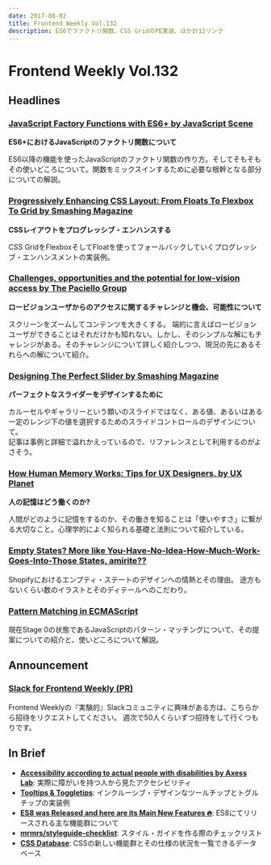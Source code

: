 ```yaml
---
date: 2017-08-02
title: Frontend Weekly Vol.132
description: ES6でファクトリ関数、CSS GridのPE実装、ほか計12リンク
---
```


# Frontend Weekly Vol.132

## Headlines

### [JavaScript Factory Functions with ES6+ by JavaScript Scene](https://medium.com/javascript-scene/javascript-factory-functions-with-es6-4d224591a8b1)

**ES6+におけるJavaScriptのファクトリ関数について**

ES6以降の機能を使ったJavaScriptのファクトリ関数の作り方。そしてそもそもその使いどころについて。関数をミックスインするために必要な根幹となる部分についての解説。

### [Progressively Enhancing CSS Layout: From Floats To Flexbox To Grid by Smashing Magazine](https://www.smashingmagazine.com/2017/07/enhancing-css-layout-floats-flexbox-grid/)

**CSSレイアウトをプログレッシブ・エンハンスする**

CSS GridをFlexboxそしてFloatを使ってフォールバックしていくプログレッシブ・エンハンスメントの実装例。

### [Challenges, opportunities and the potential for low-vision access by The Paciello Group](https://www.paciellogroup.com/blog/2017/07/challenges-opportunities-and-the-potential-for-low-vision-access/)

**ロービジョンユーザからのアクセスに関するチャレンジと機会、可能性について**

スクリーンをズームしてコンテンツを大きくする。
端的に言えばロービジョンユーザができることはそれだけかも知れない。しかし、そのシンプルな解にもチャレンジがある。そのチャレンジについて詳しく紹介しつつ、現況の先にあるそれらへの解について紹介。

### [Designing The Perfect Slider by Smashing Magazine](https://www.smashingmagazine.com/2017/07/designing-perfect-slider/)

**パーフェクトなスライダーをデザインするために**

カルーセルやギャラリーという類いのスライドではなく、ある値、あるいはある一定のレンジ下の値を選択するためのスライドコントロールのデザインについて。  
記事は事例と詳細で溢れかえっているので、リファレンスとして利用するのがよさそう。

### [How Human Memory Works: Tips for UX Designers. by UX Planet](https://uxplanet.org/how-human-memory-works-tips-for-ux-designers-12b14071bdf9)

**人の記憶はどう働くのか?**

人間がどのように記憶をするのか、その働きを知ることは「使いやすさ」に繋がる大切なこと。心理学的によく知られる基礎と法則について紹介している。

### [Empty States? More like You-Have-No-Idea-How-Much-Work-Goes-Into-Those States, amirite??](https://ux.shopify.com/empty-states-more-like-you-have-no-idea-how-much-work-goes-into-those-states-amirite-e0102f58b64e)

Shopifyにおけるエンプティ・ステートのデザインへの情熱とその理由。
途方もないくらい数のイラストとそのディテールへのこだわり。

### [Pattern Matching in ECMAScript](https://ponyfoo.com/articles/pattern-matching-in-ecmascript)

現在Stage 0の状態であるJavaScriptのパターン・マッチングについて、その提案についての紹介と、使いどころについて解説。

## Announcement

### [Slack for Frontend Weekly (PR)](https://studiomohawk.typeform.com/to/Kj8Gaj)

Frontend Weeklyの『実験的』Slackコミュニティに興味がある方は、こちらから招待をリクエストしてください。 週次で50人くらいずつ招待をして行くつもりです。

## In Brief

* [**Accessibility according to actual people with disabilities by Axess Lab**](https://axesslab.com/accessibility-according-to-pwd/): 実際に障がいを持つ人から見たアクセシビリティ
* [**Tooltips & Toggletips**](https://inclusive-components.design/tooltips-toggletips/): インクルーシブ・デザインなツールチップとトグルチップの実装例
* [**ES8 was Released and here are its Main New Features 🔥**](https://hackernoon.com/es8-was-released-and-here-are-its-main-new-features-ee9c394adf66): ES8にてリリースされる主な機能群について
* [**mrmrs/styleguide-checklist**](https://github.com/mrmrs/styleguide-checklist): スタイル・ガイドを作る際のチェックリスト
* [**CSS Database**](https://jonathantneal.github.io/css-db/): CSSの新しい機能群とその仕様の状況を一覧できるデータベース
